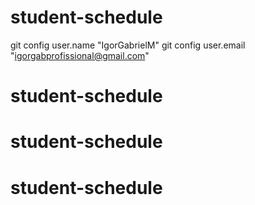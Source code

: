 # student-schedule

git config user.name "IgorGabrielM"
git config user.email "igorgabprofissional@gmail.com"
# student-schedule
# student-schedule
# student-schedule
